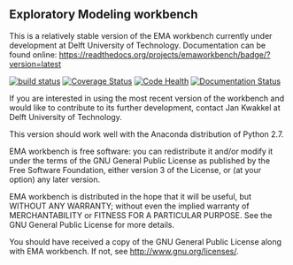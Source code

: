 ## Exploratory Modeling workbench
This is a relatively stable version of the EMA workbench currently under 
development at Delft University of Technology. Documentation can be found 
online: https://readthedocs.org/projects/emaworkbench/badge/?version=latest


[![build status](https://travis-ci.org/quaquel/EMAworkbench.svg?branch=levers)](https://travis-ci.org/quaquel/EMAworkbench)
[![Coverage Status](https://coveralls.io/repos/quaquel/EMAworkbench/badge.svg?branch=levers&service=github)](https://coveralls.io/github/quaquel/EMAworkbench?branch=levers)
[![Code Health](https://landscape.io/github/quaquel/EMAworkbench/levers/landscape.svg?style=flat)](https://landscape.io/github/quaquel/EMAworkbench/levers)
[![Documentation Status](https://readthedocs.org/projects/emaworkbench/badge/?version=latest)](http://emaworkbench.readthedocs.org/en/latest/?badge=latest)


If you are interested in using the most recent version of the workbench  and
would like to contribute to its further development, contact Jan Kwakkel at 
Delft University of Technology.  

This version should work well with the Anaconda distribution of Python 2.7.

EMA workbench is free software: you can redistribute it and/or modify
it under the terms of the GNU General Public License as published by
the Free Software Foundation, either version 3 of the License, or
(at your option) any later version.

EMA workbench is distributed in the hope that it will be useful,
but WITHOUT ANY WARRANTY; without even the implied warranty of
MERCHANTABILITY or FITNESS FOR A PARTICULAR PURPOSE.  See the
GNU General Public License for more details.

You should have received a copy of the GNU General Public License
along with EMA workbench.  If not, see <http://www.gnu.org/licenses/>.

